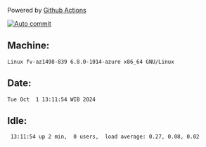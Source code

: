Powered by [Github Actions](https://github.com/features/actions)

[![Auto commit](https://github.com/hiage/workstation/workflows/Auto%20commit/badge.svg)](https://github.com/hiage/workstation/actions?query=workflow%3A%22Auto+commit%22)

## Machine:
```
Linux fv-az1498-839 6.8.0-1014-azure x86_64 GNU/Linux
```
## Date:
```
Tue Oct  1 13:11:54 WIB 2024
```
## Idle:
```
 13:11:54 up 2 min,  0 users,  load average: 0.27, 0.08, 0.02
```
